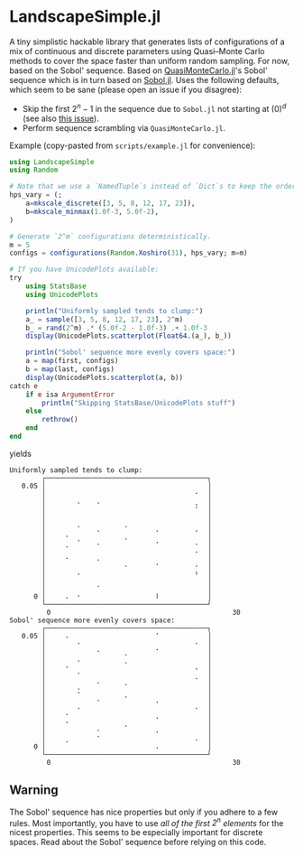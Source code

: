 # LandscapeSimple.jl


A tiny simplistic hackable library that generates lists of configurations of a
mix of continuous and discrete parameters using Quasi–Monte Carlo methods to
cover the space faster than uniform random sampling. For
now, based on the Sobol' sequence. Based on
[QuasiMonteCarlo.jl](https://github.com/SciML/QuasiMonteCarlo.jl)'s Sobol'
sequence which is in turn based on
[Sobol.jl](https://github.com/JuliaMath/Sobol.jl).  Uses the following defaults,
which seem to be sane (please open an issue if you disagree):

- Skip the first $2^n-1$ in the sequence due to `Sobol.jl` not starting at
  $(0)^d$ (see also [this
  issue](https://github.com/JuliaMath/Sobol.jl/issues/31#issue-1328916662)).
- Perform sequence scrambling via `QuasiMonteCarlo.jl`.

Example (copy-pasted from `scripts/example.jl` for convenience):

```Julia
using LandscapeSimple
using Random

# Note that we use a `NamedTuple`s instead of `Dict`s to keep the order.
hps_vary = (;
    a=mkscale_discrete([3, 5, 8, 12, 17, 23]),
    b=mkscale_minmax(1.0f-3, 5.0f-2),
)

# Generate `2^m` configurations deterministically.
m = 5
configs = configurations(Random.Xoshiro(31), hps_vary; m=m)

# If you have UnicodePlots available:
try
    using StatsBase
    using UnicodePlots

    println("Uniformly sampled tends to clump:")
    a_ = sample([3, 5, 8, 12, 17, 23], 2^m)
    b_ = rand(2^m) .* (5.0f-2 - 1.0f-3) .+ 1.0f-3
    display(UnicodePlots.scatterplot(Float64.(a_), b_))

    println("Sobol' sequence more evenly covers space:")
    a = map(first, configs)
    b = map(last, configs)
    display(UnicodePlots.scatterplot(a, b))
catch e
    if e isa ArgumentError
        println("Skipping StatsBase/UnicodePlots stuff")
    else
        rethrow()
    end
end
```

yields

```
Uniformly sampled tends to clump:
        ┌────────────────────────────────────────┐ 
   0.05 │⠀⠀⠀⠀⠀⠀⠀⠀⠀⠀⠀⠀⠀⠀⠀⠀⠀⠀⠀⠀⠀⠀⠀⠀⠀⠀⠀⠀⠀⠀⠀⠀⠀│ 
        │⠀⠀⠀⠀⠀⠀⠀⠀⠀⠀⠀⠀⠀⠀⠀⠀⠀⠀⠀⠀⠀⠀⠀⠀⠀⠀⠀⠀⠀⠀⠐⠀⠀│ 
        │⠀⠀⠀⠀⠀⠀⠠⠀⠀⠀⠠⠀⠀⠀⠀⠀⠀⠀⠀⠀⠀⠀⠀⠀⠀⠀⠀⠀⠀⠀⢀⠀⠀│ 
        │⠀⠀⠀⠀⠀⠀⠀⠀⠀⠀⠀⠀⠀⠀⠀⠀⠀⠀⠀⠀⠀⠀⠀⠀⠀⠀⠀⠀⠀⠀⠈⠀⠀│ 
        │⠀⠀⠀⠀⠀⠀⠀⠀⠀⠀⠀⠀⠀⠀⠀⠀⠀⠀⠀⠀⠀⠀⠀⠀⠀⠀⠀⠀⠀⠀⠀⠀⠀│ 
        │⠀⠀⠀⠀⠀⠀⠠⠀⠀⠀⠀⠀⠀⠀⠀⠀⠄⠀⠀⠀⠀⠀⠀⠀⠀⠀⠀⠀⠀⠀⠀⠀⠀│ 
        │⠀⠀⠀⠀⡀⠀⠀⠀⠀⠀⠈⠀⠀⠀⠀⠀⠀⠀⠀⠀⠀⠀⠈⠀⠀⠀⠀⠀⠀⠀⠈⠀⠀│ 
        │⠀⠀⠀⠀⠀⠀⠐⠀⠀⠀⢀⠀⠀⠀⠀⠀⠁⠀⠀⠀⠀⠀⠠⠀⠀⠀⠀⠀⠀⠀⢀⠀⠀│ 
        │⠀⠀⠀⠀⠁⠀⠀⠀⠀⠀⠀⠀⠀⠀⠀⠀⠀⠀⠀⠀⠀⠀⠀⠀⠀⠀⠀⠀⠀⠀⢀⠀⠀│ 
        │⠀⠀⠀⠀⠄⠀⠀⠀⠀⠀⢀⠀⠀⠀⠀⠀⠀⠀⠀⠀⠀⠀⠀⠀⠀⠀⠀⠀⠀⠀⠀⠀⠀│ 
        │⠀⠀⠀⠀⠀⠀⠀⠀⠀⠀⠀⠀⠀⠀⠀⠀⠄⠀⠀⠀⠀⠀⠐⠀⠀⠀⠀⠀⠀⠀⠠⠀⠀│ 
        │⠀⠀⠀⠀⠀⠀⠠⠀⠀⠀⠀⠀⠀⠀⠀⠀⠀⠀⠀⠀⠀⠀⠀⠀⠀⠀⠀⠀⠀⠀⠰⠀⠀│ 
        │⠀⠀⠀⠀⠀⠀⠀⠀⠀⠀⠀⠀⠀⠀⠀⠀⠀⠀⠀⠀⠀⠀⠀⠀⠀⠀⠀⠀⠀⠀⠀⠀⠀│ 
        │⠀⠀⠀⠀⠀⠀⠀⠀⠀⠀⠈⠀⠀⠀⠀⠀⠀⠀⠀⠀⠀⠀⠀⠀⠀⠀⠀⠀⠀⠀⠀⠀⠀│ 
      0 │⠀⠀⠀⠀⠄⠀⠐⠀⠀⠀⠀⠀⠀⠀⠀⠀⠀⠀⠀⠀⠀⠀⠸⠀⠀⠀⠀⠀⠀⠀⠀⠀⠀│ 
        └────────────────────────────────────────┘ 
        ⠀0⠀⠀⠀⠀⠀⠀⠀⠀⠀⠀⠀⠀⠀⠀⠀⠀⠀⠀⠀⠀⠀⠀⠀⠀⠀⠀⠀⠀⠀⠀⠀⠀⠀⠀⠀⠀⠀30⠀ 
Sobol' sequence more evenly covers space:
        ┌────────────────────────────────────────┐ 
   0.05 │⠀⠀⠀⠀⠄⠀⠀⠀⠀⠀⠀⠀⠀⠀⠀⠀⠀⠀⠀⠀⠀⠀⠈⠀⠀⠀⠀⠀⠀⠀⠀⠀⠀│ 
        │⠀⠀⠀⠀⠀⠀⠐⠀⠀⠀⠀⠀⠀⠀⠀⠀⠀⠀⠀⠀⠀⠀⠀⠀⠀⠀⠀⠀⠀⠀⠐⠀⠀│ 
        │⠀⠀⠀⠀⠀⠀⠀⠀⠀⠀⠐⠀⠀⠀⠀⠀⡀⠀⠀⠀⠀⠀⠈⠀⠀⠀⠀⠀⠀⠀⠀⠀⠀│ 
        │⠀⠀⠀⠀⠀⠀⠠⠀⠀⠀⠀⠀⠀⠀⠀⠀⡀⠀⠀⠀⠀⠀⠀⠀⠀⠀⠀⠀⠀⠀⠀⠀⠀│ 
        │⠀⠀⠀⠀⠂⠀⠀⠀⠀⠀⠀⠀⠀⠀⠀⠀⠀⠀⠀⠀⠀⠀⠀⠀⠀⠀⠀⠀⠀⠀⠠⠀⠀│ 
        │⠀⠀⠀⠀⠀⠀⠈⠀⠀⠀⠀⠀⠀⠀⠀⠀⠀⠀⠀⠀⠀⠀⠀⠀⠀⠀⠀⠀⠀⠀⢀⠀⠀│ 
        │⠀⠀⠀⠀⠀⠀⠀⠀⠀⠀⠐⠀⠀⠀⠀⠀⠄⠀⠀⠀⠀⠀⠀⠀⠀⠀⠀⠀⠀⠀⠀⠀⠀│ 
        │⠀⠀⠀⠀⠀⠀⠨⠀⠀⠀⠀⠀⠀⠀⠀⠀⠀⠀⠀⠀⠀⠀⠀⠀⠀⠀⠀⠀⠀⠀⠀⠀⠀│ 
        │⠀⠀⠀⠀⠀⠀⠀⠀⠀⠀⠠⠀⠀⠀⠀⠀⠁⠀⠀⠀⠀⠀⢀⠀⠀⠀⠀⠀⠀⠀⠀⠀⠀│ 
        │⠀⠀⠀⠀⠀⠀⠠⠀⠀⠀⠀⠀⠀⠀⠀⠀⠀⠀⠀⠀⠀⠀⠀⠀⠀⠀⠀⠀⠀⠀⠠⠀⠀│ 
        │⠀⠀⠀⠀⠂⠀⠀⠀⠀⠀⠀⠀⠀⠀⠀⠀⠀⠀⠀⠀⠀⠀⢀⠀⠀⠀⠀⠀⠀⠀⠀⠀⠀│ 
        │⠀⠀⠀⠀⠂⠀⠀⠀⠀⠀⠀⠀⠀⠀⠀⠀⡀⠀⠀⠀⠀⠀⠀⠀⠀⠀⠀⠀⠀⠀⠀⠀⠀│ 
        │⠀⠀⠀⠀⠀⠀⠀⠀⠀⠀⠐⠀⠀⠀⠀⠀⠀⠀⠀⠀⠀⠀⠠⠀⠀⠀⠀⠀⠀⠀⠀⠀⠀│ 
        │⠀⠀⠀⠀⡀⠀⠀⠀⠀⠀⠈⠀⠀⠀⠀⠀⠀⠀⠀⠀⠀⠀⠀⠀⠀⠀⠀⠀⠀⠀⠠⠀⠀│ 
      0 │⠀⠀⠀⠀⠀⠀⠀⠀⠀⠀⠀⠀⠀⠀⠀⠀⠀⠀⠀⠀⠀⠀⠠⠀⠀⠀⠀⠀⠀⠀⠀⠀⠀│ 
        └────────────────────────────────────────┘ 
        ⠀0⠀⠀⠀⠀⠀⠀⠀⠀⠀⠀⠀⠀⠀⠀⠀⠀⠀⠀⠀⠀⠀⠀⠀⠀⠀⠀⠀⠀⠀⠀⠀⠀⠀⠀⠀⠀⠀30⠀ 
```


## Warning


The Sobol' sequence has nice properties but only if you adhere to a few rules.
Most importantly, you have to use *all of the first $2^n$ elements* for the
nicest properties. This seems to be especially important for discrete spaces.
Read about the Sobol' sequence before relying on this code.

